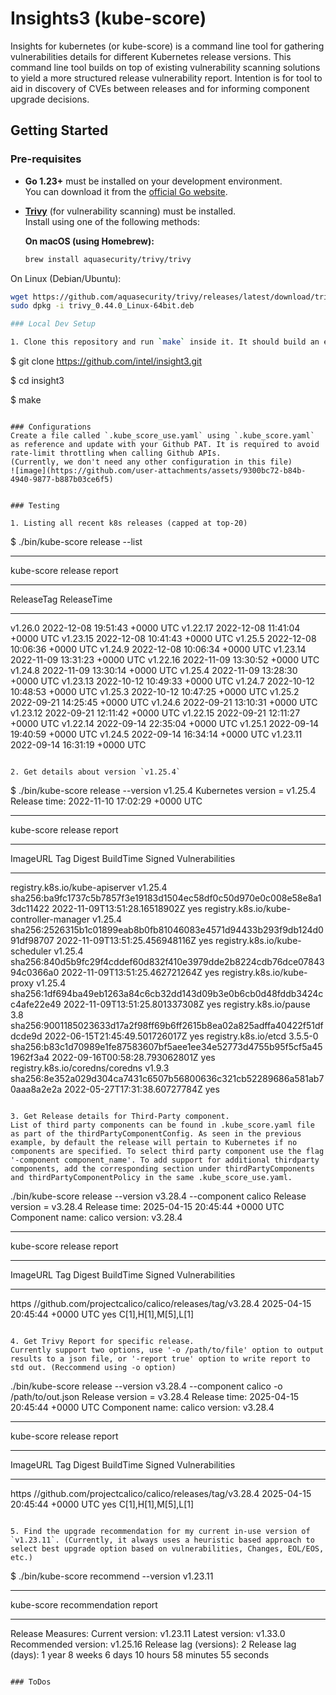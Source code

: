# Insights3 (kube-score)

Insights for kubernetes (or kube-score) is a command line tool for gathering vulnerabilities details for different Kubernetes release versions. This command line tool builds on top of existing vulnerability scanning solutions to yield a more structured release vulnerability report. Intention is for tool to aid in discovery of CVEs between releases and for informing component upgrade decisions.​


## Getting Started

### Pre-requisites

- **Go 1.23+** must be installed on your development environment.  
  You can download it from the [official Go website](https://go.dev/dl/).

- **[Trivy](https://aquasecurity.github.io/trivy/)** (for vulnerability scanning) must be installed.  
  Install using one of the following methods:

  **On macOS (using Homebrew):**
  ```bash
  brew install aquasecurity/trivy/trivy

On Linux (Debian/Ubuntu):
  ```bash
  wget https://github.com/aquasecurity/trivy/releases/latest/download/trivy_0.44.0_Linux-64bit.deb
  sudo dpkg -i trivy_0.44.0_Linux-64bit.deb

### Local Dev Setup

1. Clone this repository and run `make` inside it. It should build an executable binary under `bin/`

```
$ git clone https://github.com/intel/insight3.git

$ cd insight3

$ make
```

### Configurations
Create a file called `.kube_score_use.yaml` using `.kube_score.yaml` as reference and update with your Github PAT. It is required to avoid rate-limit throttling when calling Github APIs.
(Currently, we don't need any other configuration in this file)
![image](https://github.com/user-attachments/assets/9300bc72-b84b-4940-9877-b887b03ce6f5)


### Testing

1. Listing all recent k8s releases (capped at top-20)
```
$ ./bin/kube-score release --list
********************************************************************************
kube-score release report
********************************************************************************
ReleaseTag  ReleaseTime
-----       -----
v1.26.0     2022-12-08 19:51:43 +0000 UTC
v1.22.17    2022-12-08 11:41:04 +0000 UTC
v1.23.15    2022-12-08 10:41:43 +0000 UTC
v1.25.5     2022-12-08 10:06:36 +0000 UTC
v1.24.9     2022-12-08 10:06:34 +0000 UTC
v1.23.14    2022-11-09 13:31:23 +0000 UTC
v1.22.16    2022-11-09 13:30:52 +0000 UTC
v1.24.8     2022-11-09 13:30:14 +0000 UTC
v1.25.4     2022-11-09 13:28:30 +0000 UTC
v1.23.13    2022-10-12 10:49:33 +0000 UTC
v1.24.7     2022-10-12 10:48:53 +0000 UTC
v1.25.3     2022-10-12 10:47:25 +0000 UTC
v1.25.2     2022-09-21 14:25:45 +0000 UTC
v1.24.6     2022-09-21 13:10:31 +0000 UTC
v1.23.12    2022-09-21 12:11:42 +0000 UTC
v1.22.15    2022-09-21 12:11:27 +0000 UTC
v1.22.14    2022-09-14 22:35:04 +0000 UTC
v1.25.1     2022-09-14 19:40:59 +0000 UTC
v1.24.5     2022-09-14 16:34:14 +0000 UTC
v1.23.11    2022-09-14 16:31:19 +0000 UTC
```

2. Get details about version `v1.25.4`

```
$ ./bin/kube-score release --version v1.25.4
Kubernetes version = v1.25.4
Release time: 2022-11-10 17:02:29 +0000 UTC

********************************************************************************
kube-score release report
********************************************************************************
ImageURL                                 Tag      Digest                                                                   BuildTime                       Signed  Vulnerabilities
-----                                    -----    -----                                                                    -----                           -----   -----
registry.k8s.io/kube-apiserver           v1.25.4  sha256:ba9fc1737c5b7857f3e19183d1504ec58df0c50d970e0c008e58e8a13dc11422  2022-11-09T13:51:28.16518902Z   yes
registry.k8s.io/kube-controller-manager  v1.25.4  sha256:2526315b1c01899eab8b0fb81046083e4571d94433b293f9db124d091df98707  2022-11-09T13:51:25.456948116Z  yes
registry.k8s.io/kube-scheduler           v1.25.4  sha256:840d5b9fc29f4cddef60d832f410e3979dde2b8224cdb76dce0784394c0366a0  2022-11-09T13:51:25.462721264Z  yes
registry.k8s.io/kube-proxy               v1.25.4  sha256:1df694ba49eb1263a84c6cb32dd143d09b3e0b6cb0d48fddb3424cc4afe22e49  2022-11-09T13:51:25.801337308Z  yes
registry.k8s.io/pause                    3.8      sha256:9001185023633d17a2f98ff69b6ff2615b8ea02a825adffa40422f51dfdcde9d  2022-06-15T21:45:49.501726017Z  yes
registry.k8s.io/etcd                     3.5.5-0  sha256:b83c1d70989e1fe87583607bf5aee1ee34e52773d4755b95f5cf5a451962f3a4  2022-09-16T00:58:28.793062801Z  yes
registry.k8s.io/coredns/coredns          v1.9.3   sha256:8e352a029d304ca7431c6507b56800636c321cb52289686a581ab70aaa8a2e2a  2022-05-27T17:31:38.60727784Z   yes
```

3. Get Release details for Third-Party component.
List of third party components can be found in .kube_score.yaml file as part of the thirdPartyComponentConfig. As seen in the previous example, by default the release will pertain to Kubernetes if no components are specified. To select third party component use the flag '-component component_name'. To add support for additional thirdparty components, add the corresponding section under thirdPartyComponents and thirdPartyComponentPolicy in the same .kube_score_use.yaml.

```
./bin/kube-score release --version v3.28.4 --component calico
Release version = v3.28.4
Release time: 2025-04-15 20:45:44 +0000 UTC
Component name: calico version: v3.28.4
********************************************************************************
kube-score release report
********************************************************************************
ImageURL  Tag                                                     Digest          BuildTime                      Signed  Vulnerabilities
-----     -----                                                   -----           -----                          -----   -----
https     //github.com/projectcalico/calico/releases/tag/v3.28.4    2025-04-15 20:45:44 +0000 UTC  yes     C[1],H[1],M[5],L[1]
```

4. Get Trivy Report for specific release.
Currently support two options, use '-o /path/to/file' option to output results to a json file, or '-report true' option to write report to std out. (Reccommend using -o option)

```
./bin/kube-score release --version v3.28.4 --component calico -o /path/to/out.json
Release version = v3.28.4
Release time: 2025-04-15 20:45:44 +0000 UTC
Component name: calico version: v3.28.4
********************************************************************************
kube-score release report
********************************************************************************
ImageURL  Tag                                                     Digest          BuildTime                      Signed  Vulnerabilities
-----     -----                                                   -----           -----                          -----   -----
https     //github.com/projectcalico/calico/releases/tag/v3.28.4    2025-04-15 20:45:44 +0000 UTC  yes     C[1],H[1],M[5],L[1]
```

5. Find the upgrade recommendation for my current in-use version of `v1.23.11`. (Currently, it always uses a heuristic based approach to select best upgrade option based on vulnerabilities, Changes, EOL/EOS, etc.)

```
$ ./bin/kube-score recommend --version v1.23.11
********************************************************************************
kube-score recommendation report
********************************************************************************
Release Measures: 
        Current version: v1.23.11
        Latest version: v1.33.0
        Recommended version: v1.25.16
        Release lag (versions): 2
        Release lag (days): 1 year 8 weeks 6 days 10 hours 58 minutes 55 seconds
```

### ToDos

